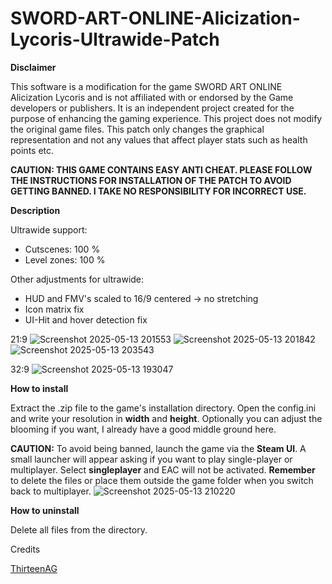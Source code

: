# SWORD-ART-ONLINE-Alicization-Lycoris-Ultrawide-Patch

**Disclaimer**

This software is a modification for the game SWORD ART ONLINE Alicization Lycoris and is not affiliated with or endorsed by the Game developers or publishers. It is an independent project created for the purpose of enhancing the gaming experience. This project does not modify the original game files. This patch only changes the graphical representation and not any values ​​that affect player stats such as health points etc.

**CAUTION: THIS GAME CONTAINS EASY ANTI CHEAT. PLEASE FOLLOW THE INSTRUCTIONS FOR INSTALLATION OF THE PATCH TO AVOID GETTING BANNED. I TAKE NO RESPONSIBILITY FOR INCORRECT USE.**

**Description**

Ultrawide support:

- Cutscenes: 100 %
- Level zones: 100 %

Other adjustments for ultrawide:

- HUD and FMV's scaled to 16/9 centered -> no stretching
- Icon matrix fix
- UI-Hit and hover detection fix


21:9 
![Screenshot 2025-05-13 201553](https://github.com/user-attachments/assets/7c8299d0-edbf-421b-859b-46a44d5a5389)
![Screenshot 2025-05-13 201842](https://github.com/user-attachments/assets/f00ecf48-3fd6-4e8e-9dcd-98c1fe03a6ed)
![Screenshot 2025-05-13 203543](https://github.com/user-attachments/assets/0ddb3d0a-44ca-4986-b5ed-897ade90338e)

32:9
![Screenshot 2025-05-13 193047](https://github.com/user-attachments/assets/a022571c-f75d-4bfb-9365-c1688d50eb26)

**How to install**

Extract the .zip file to the game's installation directory. Open the config.ini and write your resolution in **width** and **height**. Optionally you can adjust the blooming if you want, I already have a good middle ground here.

**CAUTION:** To avoid being banned, launch the game via the **Steam UI**. A small launcher will appear asking if you want to play single-player or multiplayer. Select **singleplayer** and EAC will not be activated. **Remember** to delete the files or place them outside the game folder when you switch back to multiplayer.
![Screenshot 2025-05-13 210220](https://github.com/user-attachments/assets/ebe6939b-5951-46de-844b-79f1b6dd0d1f)

**How to uninstall**

Delete all files from the directory.

Credits 

[ThirteenAG](https://github.com/ThirteenAG)
